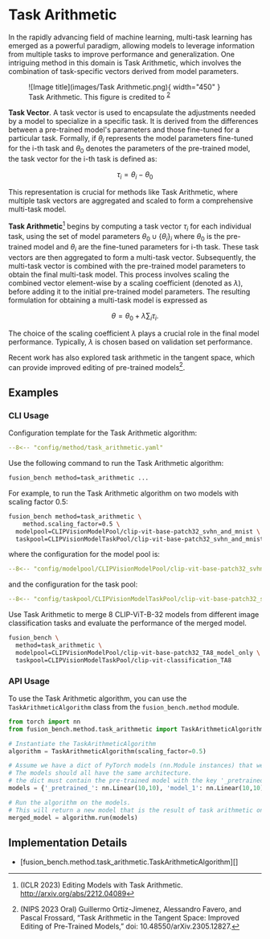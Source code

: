 # Task Arithmetic

In the rapidly advancing field of machine learning, multi-task learning has emerged as a powerful paradigm, allowing models to leverage information from multiple tasks to improve performance and generalization. One intriguing method in this domain is Task Arithmetic, which involves the combination of task-specific vectors derived from model parameters. 

<figure markdown="span">
  ![Image title](images/Task Arithmetic.png){ width="450" }
  <figcaption>Task Arithmetic. This figure is credited to <sup id="fnref:2"><a class="footnote-ref" href="#fn:2">2</a></sup></figcaption>
</figure>

**Task Vector**. A task vector is used to encapsulate the adjustments needed by a model to specialize in a specific task. 
It is derived from the differences between a pre-trained model's parameters and those fine-tuned for a particular task. 
Formally, if $\theta_i$ represents the model parameters fine-tuned for the i-th task and $\theta_0$ denotes the parameters of the pre-trained model, the task vector for the i-th task is defined as:

$$\tau_i = \theta_i - \theta_0$$

This representation is crucial for methods like Task Arithmetic, where multiple task vectors are aggregated and scaled to form a comprehensive multi-task model.

**Task Arithmetic**[^1] begins by computing a task vector $\tau_i$ for each individual task, using the set of model parameters $\theta_0 \cup \{\theta_i\}_i$ where $\theta_0$ is the pre-trained model and $\theta_i$ are the fine-tuned parameters for i-th task.
These task vectors are then aggregated to form a multi-task vector.
Subsequently, the multi-task vector is combined with the pre-trained model parameters to obtain the final multi-task model.
This process involves scaling the combined vector element-wise by a scaling coefficient (denoted as $\lambda$), before adding it to the initial pre-trained model parameters. 
The resulting formulation for obtaining a multi-task model is expressed as 

$$ \theta = \theta_0 + \lambda \sum_{i} \tau_i. $$

The choice of the scaling coefficient $\lambda$ plays a crucial role in the final model performance. Typically, $\lambda$ is chosen based on validation set performance. 

Recent work has also explored task arithmetic in the tangent space, which can provide improved editing of pre-trained models[^3]. 

## Examples

### CLI Usage

Configuration template for the Task Arithmetic algorithm:

```yaml title="config/method/task_arithmetic.yaml"
--8<-- "config/method/task_arithmetic.yaml"
```

Use the following command to run the Task Arithmetic algorithm:

```bash
fusion_bench method=task_arithmetic ...
```

For example, to run the Task Arithmetic algorithm on two models with scaling factor 0.5:

```bash
fusion_bench method=task_arithmetic \
    method.scaling_factor=0.5 \
  modelpool=CLIPVisionModelPool/clip-vit-base-patch32_svhn_and_mnist \
  taskpool=CLIPVisionModelTaskPool/clip-vit-base-patch32_svhn_and_mnist
```

where the configuration for the model pool is:

```yaml title="config/modelpool/CLIPVisionModelPool/clip-vit-base-patch32_svhn_and_mnist.yaml"
--8<-- "config/modelpool/CLIPVisionModelPool/clip-vit-base-patch32_svhn_and_mnist.yaml"
```

and the configuration for the task pool:

```yaml title="config/taskpool/CLIPVisionModelTaskPool/clip-vit-base-patch32_svhn_and_mnist.yaml"
--8<-- "config/taskpool/CLIPVisionModelTaskPool/clip-vit-base-patch32_svhn_and_mnist.yaml"
```

Use Task Arithmetic to merge 8 CLIP-ViT-B-32 models from different image classification tasks and evaluate the performance of the merged model.

```bash
fusion_bench \
  method=task_arithmetic \
  modelpool=CLIPVisionModelPool/clip-vit-base-patch32_TA8_model_only \
  taskpool=CLIPVisionModelTaskPool/clip-vit-classification_TA8
```

### API Usage


To use the Task Arithmetic algorithm, you can use the `TaskArithmeticAlgorithm` class from the `fusion_bench.method` module.

```python
from torch import nn
from fusion_bench.method.task_arithmetic import TaskArithmeticAlgorithm

# Instantiate the TaskArithmeticAlgorithm
algorithm = TaskArithmeticAlgorithm(scaling_factor=0.5)

# Assume we have a dict of PyTorch models (nn.Module instances) that we want to merge.
# The models should all have the same architecture.
# the dict must contain the pre-trained model with the key '_pretrained_', and arbitrary number of fine-tuned models.
models = {'_pretrained_': nn.Linear(10,10), 'model_1': nn.Linear(10,10), 'model_2': nn.Linear(10,10)}

# Run the algorithm on the models.
# This will return a new model that is the result of task arithmetic on the input models.
merged_model = algorithm.run(models)
```


## Implementation Details

- [fusion_bench.method.task_arithmetic.TaskArithmeticAlgorithm][]

[^1]: (ICLR 2023) Editing Models with Task Arithmetic. http://arxiv.org/abs/2212.04089
[^2]: (ICLR 2024) AdaMerging: Adaptive Model Merging for Multi-Task Learning. http://arxiv.org/abs/2310.02575
[^3]: (NIPS 2023 Oral) Guillermo Ortiz-Jimenez, Alessandro Favero, and Pascal Frossard, “Task Arithmetic in the Tangent Space: Improved Editing of Pre-Trained Models,” doi: 10.48550/arXiv.2305.12827.
